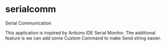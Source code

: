# serialcomm
Serial Communication

This application is inspired by Arduino IDE Serial Monitor. 
The additional feature is we can add some Custom Command to make Send string easier.
